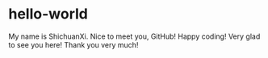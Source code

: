# hello-world
My name is ShichuanXi.
Nice to meet you, GitHub!
Happy coding!
Very glad to see you here!
Thank you very much!
